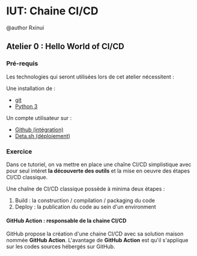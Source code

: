 # IUT: Chaine CI/CD

@author Rxinui

## Atelier 0 : Hello World of CI/CD

### Pré-requis

Les technologies qui seront utilisées lors de cet atelier nécessitent :

Une installation de :
- [git](https://git-scm.com/downloads)
- [Python 3](https://www.python.org/downloads/)

Un compte utilisateur sur :
- [Github (intégration)](https://github.com/login)
- [Deta.sh (déploiement)](https://web.deta.sh/)
### Exercice

Dans ce tutoriel, on va mettre en place une chaîne CI/CD simplistique avec pour seul intéret **la découverte des outils** et la mise en oeuvre des étapes CI/CD classique.

Une chaîne de CI/CD classique possède à minima deux étapes :
1. Build : la construction / compilation / packaging du code
2. Deploy : la publication du code au sein d'un environment 
#### GitHub Action : responsable de la chaine CI/CD

GitHub propose la création d'une chaine CI/CD avec sa solution maison nommée **GitHub Action**. 
L'avantage de **GitHub Action** est qu'il s'applique sur les codes sources hébergés sur GitHub.
